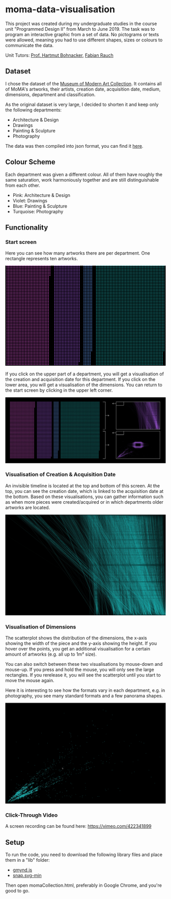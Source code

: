 # moma-data-visualisation

This project was created during my undergraduate studies in the course unit "Programmed Design II" from March to June 2019.
The task was to program an interactive graphic from a set of data. No pictograms or texts were allowed, meaning you had to use different shapes, sizes or colours to communicate the data.

Unit Tutors: [Prof. Hartmut Bohnacker](https://hartmut-bohnacker.de), [Fabian Rauch](https://www.faebs.com/)

## Dataset
I chose the dataset of the [Museum of Modern Art Collection](https://www.kaggle.com/datasets/momanyc/museum-collection). It contains all of MoMA's artworks, their artists, creation date, acquisition date, medium, dimensions, department and classification.

As the original dataset is very large, I decided to shorten it and keep only the following departments:
- Architecture & Design
- Drawings
- Painting & Sculpture
- Photography

The data was then compiled into json format, you can find it [here](https://dl.dropbox.com/s/3i8qx2fyfjx587o/data.js?dl=0).

## Colour Scheme
Each department was given a different colour. All of them have roughly the same saturation, work harmoniously together and are still distinguishable from each other.
- Pink: Architecture & Design
- Violet: Drawings
- Blue: Painting & Sculpture
- Turquoise: Photography

## Functionality
### Start screen
Here you can see how many artworks there are per department. One rectangle represents ten artworks.

![start screen](https://github.com/sonja-brehm/moma-data-visualisation/blob/main/screenshots/1_startscreen.jpg?raw=true)

If you click on the upper part of a department, you will get a visualisation of the creation and acquisition date for this department. If you click on the lower area, you will get a visualisation of the dimensions. You can return to the start screen by clicking in the upper left corner.

![explanation of navigation](https://github.com/sonja-brehm/moma-data-visualisation/blob/main/screenshots/2_navigation.jpg?raw=true)

### Visualisation of Creation & Acquisition Date
An invisible timeline is located at the top and bottom of this screen. At the top, you can see the creation date, which is linked to the acquisition date at the bottom. Based on these visualisations, you can gather information such as when more pieces were created/acquired or in which departments older artworks are located.

![Creation & Acquisition Screen](https://github.com/sonja-brehm/moma-data-visualisation/blob/main/screenshots/3_timeline.jpg?raw=true)

### Visualisation of Dimensions
The scatterplot shows the distribution of the dimensions, the x-axis showing the width of the piece and the y-axis showing the height. If you hover over the points, you get an additional visualisation for a certain amount of artworks (e.g. all up to 1m² size). 

You can also switch between these two visualisations by mouse-down and mouse-up. If you press and hold the mouse, you will only see the large rectangles. If you rerelease it, you will see the scatterplot until you start to move the mouse again.

Here it is interesting to see how the formats vary in each department, e.g. in photography, you see many standard formats and a few panorama shapes.

![Dimensions Screen](https://github.com/sonja-brehm/moma-data-visualisation/blob/main/screenshots/4_dimensions.gif?raw=true)

### Click-Through Video
A screen recording can be found here: https://vimeo.com/422341899

## Setup
To run the code, you need to download the following library files and place them in a "lib" folder:
- [gmynd.js](https://github.com/hfg-gmuend/gmynd)
- [snap.svg-min](http://snapsvg.io)

Then open momaCollection.html, preferably in Google Chrome, and you're good to go.
